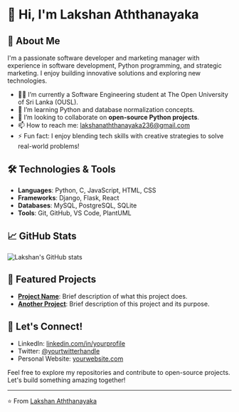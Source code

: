 # 👋 Hi, I'm Lakshan Aththanayaka

## 🌟 About Me

I'm a passionate software developer and marketing manager with experience in software development, Python programming, and strategic marketing. I enjoy building innovative solutions and exploring new technologies.

- 👩‍💻 I’m currently a Software Engineering student at The Open University of Sri Lanka (OUSL).
- 🌱 I’m learning Python and database normalization concepts.
- 👯 I’m looking to collaborate on **open-source Python projects**.
- 📫 How to reach me: [lakshanaththanayaka236@gmail.com](mailto:lakshanaththanayaka236@gmail.com)
- ⚡ Fun fact: I enjoy blending tech skills with creative strategies to solve real-world problems!

## 🛠️ Technologies & Tools

- **Languages**: Python, C, JavaScript, HTML, CSS
- **Frameworks**: Django, Flask, React
- **Databases**: MySQL, PostgreSQL, SQLite
- **Tools**: Git, GitHub, VS Code, PlantUML

## 📈 GitHub Stats

![Lakshan's GitHub stats](https://github-readme-stats.vercel.app/api?username=Lakshan236&show_icons=true&theme=radical)



## 🚀 Featured Projects

- **[Project Name](#)**: Brief description of what this project does.
- **[Another Project](#)**: Brief description of this project and its purpose.

## 💬 Let's Connect!

- LinkedIn: [linkedin.com/in/yourprofile](https://www.linkedin.com/in/lakshan-aththanayaka-6a0a242b9/)
- Twitter: [@yourtwitterhandle](https://twitter.com/yourtwitterhandle)
- Personal Website: [yourwebsite.com](https://yourwebsite.com)

Feel free to explore my repositories and contribute to open-source projects. Let's build something amazing together!

---

⭐️ From [Lakshan Aththanayaka](https://github.com/Lakshan236)

